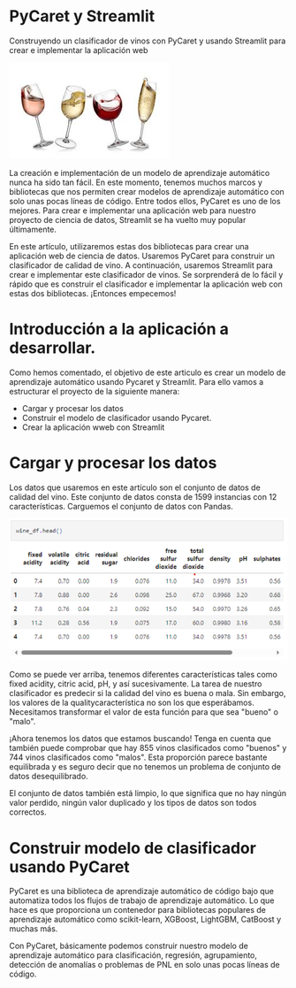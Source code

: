 # PyCaret y Streamlit

Construyendo un clasificador de vinos con PyCaret y usando Streamlit para crear e implementar la aplicación web

![Portada](Vinos.jpeg)

La creación e implementación de un modelo de aprendizaje automático nunca ha sido tan fácil. En este momento, tenemos muchos marcos y bibliotecas que nos permiten crear modelos de aprendizaje automático con solo unas pocas líneas de código. Entre todos ellos, PyCaret es uno de los mejores. Para crear e implementar una aplicación web para nuestro proyecto de ciencia de datos, Streamlit se ha vuelto muy popular últimamente.

En este artículo, utilizaremos estas dos bibliotecas para crear una aplicación web de ciencia de datos. Usaremos PyCaret para construir un clasificador de calidad de vino. A continuación, usaremos Streamlit para crear e implementar este clasificador de vinos. Se sorprenderá de lo fácil y rápido que es construir el clasificador e implementar la aplicación web con estas dos bibliotecas. ¡Entonces empecemos!

# Introducción a la aplicación a desarrollar.

Como hemos comentado, el objetivo de este articulo es crear un modelo de aprendizaje automático usando Pycaret y Streamlit. Para ello vamos a estructurar el proyecto de la siguiente manera:

- Cargar y procesar los datos
- Construir el modelo de clasificador usando Pycaret.
- Crear la aplicación wweb con Streamlit

# Cargar y procesar los datos

Los datos que usaremos en este artículo son el conjunto de datos de calidad del vino. Este conjunto de datos consta de 1599 instancias con 12 características. Carguemos el conjunto de datos con Pandas.

![Portada](datos-vinos.png)

Como se puede ver arriba, tenemos diferentes características tales como fixed acidity, citric acid, pH, y así sucesivamente. La tarea de nuestro clasificador es predecir si la calidad del vino es buena o mala. Sin embargo, los valores de la qualitycaracterística no son los que esperábamos. Necesitamos transformar el valor de esta función para que sea "bueno" o "malo".

¡Ahora tenemos los datos que estamos buscando! Tenga en cuenta que también puede comprobar que hay 855 vinos clasificados como "buenos" y 744 vinos clasificados como "malos". Esta proporción parece bastante equilibrada y es seguro decir que no tenemos un problema de conjunto de datos desequilibrado.

El conjunto de datos también está limpio, lo que significa que no hay ningún valor perdido, ningún valor duplicado y los tipos de datos son todos correctos.

# Construir modelo de clasificador usando PyCaret

PyCaret es una biblioteca de aprendizaje automático de código bajo que automatiza todos los flujos de trabajo de aprendizaje automático. Lo que hace es que proporciona un contenedor para bibliotecas populares de aprendizaje automático como scikit-learn, XGBoost, LightGBM, CatBoost y muchas más.

Con PyCaret, básicamente podemos construir nuestro modelo de aprendizaje automático para clasificación, regresión, agrupamiento, detección de anomalías o problemas de PNL en solo unas pocas líneas de código.
